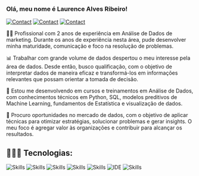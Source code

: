 ### Olá, meu nome é Laurence Alves Ribeiro!

[![Contact](https://img.shields.io/badge/Portfolio-255E63?style=for-the-badge&logo=About.me&logoColor=white)](https://sites.google.com/view/laurencealvesribeiro)
[![Contact](https://img.shields.io/badge/LinkedIn-0077B5?style=for-the-badge&logo=linkedin&logoColor=white)](https://www.linkedin.com/in/laurenceribeiro/)
[![Contact](https://img.shields.io/badge/WhatsApp-25D366?style=for-the-badge&logo=whatsapp&logoColor=white)](https://api.whatsapp.com/send?phone=5549999447791)

👋🏻 Profissional com 2 anos de experiência em Análise de Dados de marketing. Durante os anos de experiência nesta área, pude desenvolver minha maturidade, comunicação e foco na resolução de problemas.

📊 Trabalhar com grande volume de dados despertou o meu interesse pela área de dados. Desde então, busco qualificação, com o objetivo de interpretar dados de maneira eficaz e transformá-los em informações relevantes que possam orientar a tomada de decisão.

📑 Estou me desenvolvendo em cursos e treinamentos em Análise de Dados, com conhecimentos técnicos em Python, SQL, modelos preditivos de Machine Learning, fundamentos de Estatística e visualização de dados. 

🎯 Procuro oportunidades no mercado de dados, com o objetivo de aplicar técnicas para otimizar estratégias, solucionar problemas e gerar insights. O meu foco é agregar valor às organizações e contribuir para alcançar os resultados.

## 👨🏻‍💻 Tecnologias:

![Skills](https://img.shields.io/badge/Python-3776AB?style=for-the-badge&logo=python&logoColor=white)
![Skills](https://img.shields.io/badge/Looker-4285F4.svg?style=for-the-badge&logo=Looker&logoColor=white)
![Skills](https://img.shields.io/badge/pandas-150458.svg?style=for-the-badge&logo=pandas&logoColor=white)
![Skills](https://img.shields.io/badge/NumPy-013243.svg?style=for-the-badge&logo=NumPy&logoColor=white)
![Skills](https://img.shields.io/badge/PostgreSQL-316192?style=for-the-badge&logo=postgresql&logoColor=white)
![IDE](https://img.shields.io/badge/Visual_Studio_Code-0078D4?style=for-the-badge&logo=visual%20studio%20code&logoColor=white)
![Skills](https://img.shields.io/badge/Microsoft_Excel-217346?style=for-the-badge&logo=microsoft-excel&logoColor=white)
